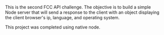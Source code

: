 This is the second FCC API challenge. The objective is to build a simple Node server that will send a response to the client with an object displaying the client browser's ip, language, and operating system.

This project was completed using native node.
